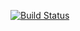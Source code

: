[![Build Status](https://semaphoreci.com/api/v1/stephanmeijer-44/autormtk/branches/master/badge.svg)](https://semaphoreci.com/stephanmeijer-44/autormtk)
